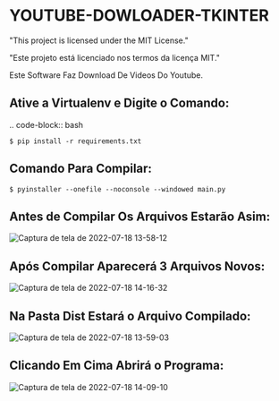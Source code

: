 # YOUTUBE-DOWLOADER-TKINTER


"This project is licensed under the MIT License."

"Este projeto está licenciado nos termos da licença MIT."

Este Software Faz Download De Videos Do Youtube.

## Ative a Virtualenv e Digite o Comando:

.. code-block:: bash

    $ pip install -r requirements.txt

## Comando Para Compilar:




    $ pyinstaller --onefile --noconsole --windowed main.py
    
    
## Antes de Compilar Os Arquivos Estarão Asim:

![Captura de tela de 2022-07-18 13-58-12](https://user-images.githubusercontent.com/79322362/179566764-2d5149fe-4425-45d6-a025-032d66251c7f.png)

## Após Compilar Aparecerá 3 Arquivos Novos:

![Captura de tela de 2022-07-18 14-16-32](https://user-images.githubusercontent.com/79322362/179566787-86690eba-0902-4be7-9d7f-620996c776b5.png)

## Na Pasta Dist Estará o Arquivo Compilado:

![Captura de tela de 2022-07-18 13-59-03](https://user-images.githubusercontent.com/79322362/179566803-b58c664b-bb25-4d49-8bb0-8fd5466123de.png)

## Clicando Em Cima Abrirá o Programa:

![Captura de tela de 2022-07-18 14-09-10](https://user-images.githubusercontent.com/79322362/179566816-fb956cd1-1001-40fa-9c32-afc68e9feb26.png)
